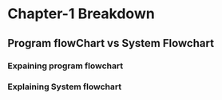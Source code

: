 # Chapter-1 Breakdown


## Program flowChart vs System Flowchart

### Expaining program flowchart

<p>
  
  
  
  
</p>

### Explaining System flowchart

<p> 



</p>
